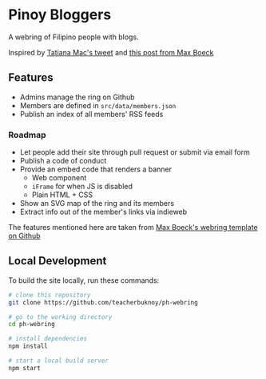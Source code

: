 # Pinoy Bloggers
A webring of Filipino people with blogs.

Inspired by [Tatiana Mac's tweet](https://twitter.com/TatianaTMac/status/1114388079630929926) and [this post from Max Boeck](https://mxb.dev/blog/webring-kit/)

## Features
- Admins manage the ring on Github
- Members are defined in `src/data/members.json`
- Publish an index of all members' RSS feeds

### Roadmap
- Let people add their site through pull request or submit via email form
- Publish a code of conduct
- Provide an embed code that renders a banner
  - Web component
  - `iFrame` for when JS is disabled
  - Plain HTML + CSS
- Show an SVG map of the ring and its members
- Extract info out of the member's links via indieweb

The features mentioned here are taken from [Max Boeck's webring template on Github](https://github.com/maxboeck/webring)

## Local Development
To build the site locally, run these commands:

```sh
# clone this repository
git clone https://github.com/teacherbuknoy/ph-webring

# go to the working directory
cd ph-webring

# install dependencies
npm install

# start a local build server
npm start
```